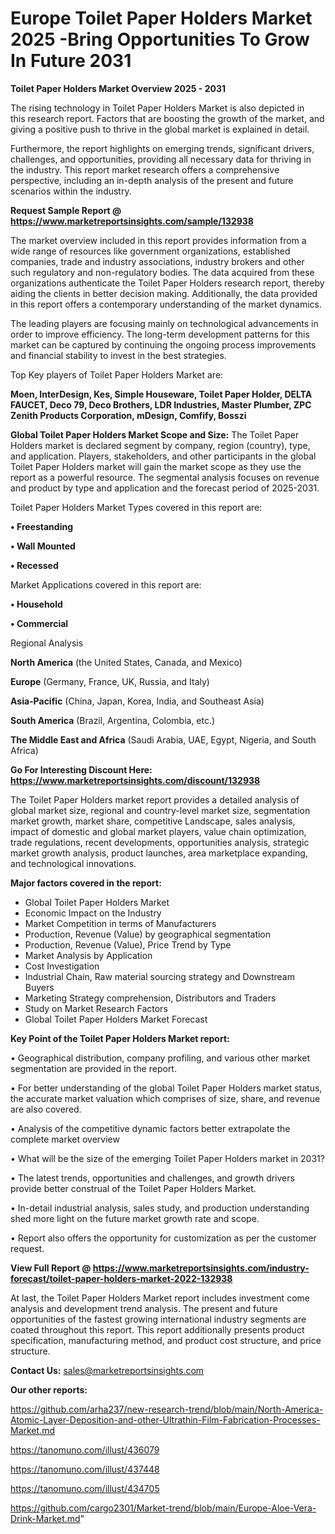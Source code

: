  # Europe Toilet Paper Holders Market 2025 -Bring Opportunities To Grow In Future 2031

<Strong> Toilet Paper Holders Market Overview 2025 - 2031</strong>

The rising technology in Toilet Paper Holders Market is also depicted in this research report. Factors that are boosting the growth of the market, and giving a positive push to thrive in the global market is explained in detail.

Furthermore, the report highlights on emerging trends, significant drivers, challenges, and opportunities, providing all necessary data for thriving in the industry. This report market research offers a comprehensive perspective, including an in-depth analysis of the present and future scenarios within the industry.

<strong>Request Sample Report @ <a href=https://www.marketreportsinsights.com/sample/132938>https://www.marketreportsinsights.com/sample/132938</a></strong>

The market overview included in this report provides information from a wide range of resources like government organizations, established companies, trade and industry associations, industry brokers and other such regulatory and non-regulatory bodies. The data acquired from these organizations authenticate the Toilet Paper Holders research report, thereby aiding the clients in better decision making. Additionally, the data provided in this report offers a contemporary understanding of the market dynamics.

The leading players are focusing mainly on technological advancements in order to improve efficiency. The long-term development patterns for this market can be captured by continuing the ongoing process improvements and financial stability to invest in the best strategies.

Top Key players of Toilet Paper Holders Market are:

<strong>Moen, InterDesign, Kes, Simple Houseware, Toilet Paper Holder, DELTA FAUCET, Deco 79, Deco Brothers, LDR Industries, Master Plumber, ZPC Zenith Products Corporation, mDesign, Comfify, Bosszi</strong>

<strong><b>Global Toilet Paper Holders Market Scope and Size:</b></strong>
The Toilet Paper Holders market is declared segment by company, region (country), type, and application. Players, stakeholders, and other participants in the global Toilet Paper Holders market will gain the market scope as they use the report as a powerful resource. The segmental analysis focuses on revenue and product by type and application and the forecast period of 2025-2031.

Toilet Paper Holders Market Types covered in this report are:

<strong>• Freestanding

• Wall Mounted

• Recessed</strong>

Market Applications covered in this report are:

<strong>• Household

• Commercial</strong> 

Regional Analysis

<strong>North America</strong> (the United States, Canada, and Mexico)

<strong>Europe</strong> (Germany, France, UK, Russia, and Italy)

<strong>Asia-Pacific</strong> (China, Japan, Korea, India, and Southeast Asia)

<strong>South America</strong> (Brazil, Argentina, Colombia, etc.)

<strong>The Middle East and Africa</strong> (Saudi Arabia, UAE, Egypt, Nigeria, and South Africa)

<strong>Go For Interesting Discount Here: <a href=https://www.marketreportsinsights.com/discount/132938>https://www.marketreportsinsights.com/discount/132938</a></strong>

The Toilet Paper Holders market report provides a detailed analysis of global market size, regional and country-level market size, segmentation market growth, market share, competitive Landscape, sales analysis, impact of domestic and global market players, value chain optimization, trade regulations, recent developments, opportunities analysis, strategic market growth analysis, product launches, area marketplace expanding, and technological innovations.

<strong><b>Major factors covered in the report:</b></strong>
<ul>
  <li>Global Toilet Paper Holders Market </li>
  <li>Economic Impact on the Industry</li>
  <li>Market Competition in terms of Manufacturers</li>
  <li>Production, Revenue (Value) by geographical segmentation</li>
  <li>Production, Revenue (Value), Price Trend by Type</li>
  <li>Market Analysis by Application</li>
  <li>Cost Investigation</li>
  <li>Industrial Chain, Raw material sourcing strategy and Downstream Buyers</li>
  <li>Marketing Strategy comprehension, Distributors and Traders</li>
  <li>Study on Market Research Factors</li>
  <li>Global Toilet Paper Holders Market Forecast</li>
</ul>

<strong><b>Key Point of the Toilet Paper Holders Market report:</b></strong>

• Geographical distribution, company profiling, and various other market segmentation are provided in the report.

• For better understanding of the global Toilet Paper Holders market status, the accurate market valuation which comprises of size, share, and revenue are also covered.

• Analysis of the competitive dynamic factors better extrapolate the complete market overview

• What will be the size of the emerging Toilet Paper Holders market in 2031?

• The latest trends, opportunities and challenges, and growth drivers provide better construal of the Toilet Paper Holders Market.

• In-detail industrial analysis, sales study, and production understanding shed more light on the future market growth rate and scope.

• Report also offers the opportunity for customization as per the customer request.

<strong><b>View Full Report @ <a href=https://www.marketreportsinsights.com/industry-forecast/toilet-paper-holders-market-2022-132938>https://www.marketreportsinsights.com/industry-forecast/toilet-paper-holders-market-2022-132938</a></b></strong>


At last, the Toilet Paper Holders Market report includes investment come analysis and development trend analysis. The present and future opportunities of the fastest growing international industry segments are coated throughout this report. This report additionally presents product specification, manufacturing method, and product cost structure, and price structure.

<strong>Contact Us:</strong>
sales@marketreportsinsights.com

<strong>Our other reports:</strong>

<a href=https://github.com/arha237/new-research-trend/blob/main/North-America-Atomic-Layer-Deposition-and-other-Ultrathin-Film-Fabrication-Processes-Market.md>https://github.com/arha237/new-research-trend/blob/main/North-America-Atomic-Layer-Deposition-and-other-Ultrathin-Film-Fabrication-Processes-Market.md</a>

<a href=https://tanomuno.com/illust/436079>https://tanomuno.com/illust/436079</a>

<a href=https://tanomuno.com/illust/437448>https://tanomuno.com/illust/437448</a>

<a href=https://tanomuno.com/illust/434705>https://tanomuno.com/illust/434705</a>

<a href=https://github.com/cargo2301/Market-trend/blob/main/Europe-Aloe-Vera-Drink-Market.md>https://github.com/cargo2301/Market-trend/blob/main/Europe-Aloe-Vera-Drink-Market.md</a>"
